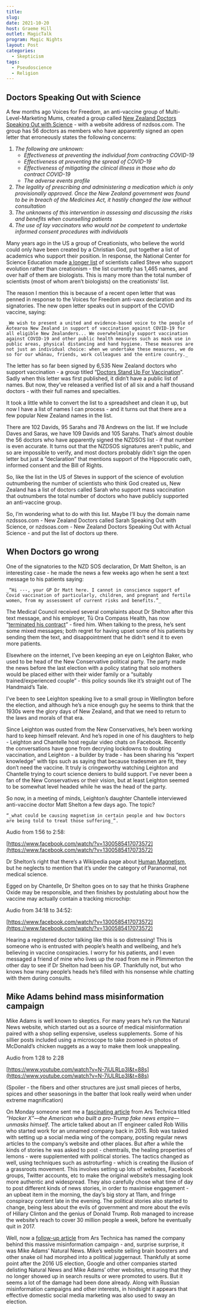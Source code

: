 ```yaml
---
title:
slug:
date: 2021-10-20
host: Graeme Hill
outlet: MagicTalk
program: Magic Nights
layout: Post
categories:
  - Skepticism
tags:
  - Pseudoscience
  - Religion
---
```


<!-- Output copied to clipboard! -->



## Doctors Speaking Out with Science

A few months ago Voices for Freedom, an anti-vaccine group of Multi-Level-Marketing Mums, created a group called [New Zealand Doctors Speaking Out with Science](https://nzdsos.com/) - with a website address of nzdsos.com. The group has 56 doctors as members who have apparently signed an open letter that erroneously states the following concerns:



1. _The following are unknown:_
    * _Effectiveness at preventing the individual from contracting COVID-19_
    * _Effectiveness at preventing the spread of COVID-19_
    * _Effectiveness of mitigating the clinical illness in those who do contract COVID-19_
    * _The adverse events profile_
2. _The legality of prescribing and administering a medication which is only provisionally approved. Once the New Zealand government was found to be in breach of the Medicines Act, it hastily changed the law without consultation_
3. _The unknowns of this intervention in assessing and discussing the risks and benefits when counselling patients_
4. _The use of lay vaccinators who would not be competent to undertake informed consent procedures with individuals_

Many years ago in the US a group of Creationists, who believe the world could only have been created by a Christian God, put together a list of academics who support their position. In response, the National Center for Science Education made [a longer list](https://en.wikipedia.org/wiki/Project_Steve) of scientists called Steve who support evolution rather than creationism - the list currently has 1,465 names, and over half of them are biologists. This is many more than the total number of scientists (most of whom aren’t biologists) on the creationists’ list.

The reason I mention this is because of a recent open letter that was penned in response to the Voices for Freedom anti-vaxx declaration and its signatories. The new open letter speaks out in support of the COVID vaccine, saying:


    _We wish to present a united and evidence-based voice to the people of Aotearoa New Zealand in support of vaccination against COVID-19 for all eligible New Zealanders... We overwhelmingly support vaccination against COVID-19 and other public health measures such as mask use in public areas, physical distancing and hand hygiene. These measures are not just an individual choice: when we undertake these measures, we do so for our whānau, friends, work colleagues and the entire country._

The letter has so far been signed by 6,535 New Zealand doctors who support vaccination - a group titled “[Doctors Stand Up For Vaccination](https://www.doctors-stand-up-for-vaccination.com/)”. Sadly when this letter was first published, it didn’t have a public list of names. But now, they’ve released a verified list of all six and a half thousand doctors - with their full names and specialties.

It took a little while to convert the list to a spreadsheet and clean it up, but now I have a list of names I can process - and it turns out that there are a few popular New Zealand names in the list.

There are 102 Davids, 95 Sarahs and 78 Andrews on the list. If we Include Daves and Saras, we have 109 Davids and 105 Sarahs. That’s almost double the 56 doctors who have apparently signed the NZDSOS list - if that number is even accurate. It turns out that the NZDSOS signatures aren’t public, and so are impossible to verify, and most doctors probably didn’t sign the open letter but just a “declaration” that mentions support of the Hippocratic oath, informed consent and the Bill of Rights.

So, like the list in the US of Steves in support of the science of evolution outnumbering the number of scientists who think God created us, New Zealand has a list of doctors called Sarah who support mass vaccination that outnumbers the total number of doctors who have publicly supported an anti-vaccine group.

So, I’m wondering what to do with this list. Maybe I’ll buy the domain name nzdssos.com - New Zealand Doctors called Sarah Speaking Out with Science, or nzdsoas.com - New Zealand Doctors Speaking Out with Actual Science - and put the list of doctors up there.


## When Doctors go wrong

One of the signatories to the NZD SOS declaration, Dr Matt Shelton, is an interesting case - he made the news a few weeks ago when he sent a text message to his patients saying:


    _“Hi ---, your GP Dr Matt here. I cannot in conscience support of Covid vaccination of particularly, children, and pregnant and fertile women, from my assessment of current risks and benefits.”_

The Medical Council received several complaints about Dr Shelton after this text message, and his employer, Tū Ora Compass Health, has now “[terminated his contract](https://www.stuff.co.nz/national/126234156/doctor-who-sent-antivax-text-to-patients-says-his-contract-has-been-terminated)” - fired him. When talking to the press, he’s sent some mixed messages; both regret for having upset some of his patients by sending them the text, and disappointment that he didn’t send it to even more patients.

Elsewhere on the internet, I’ve been keeping an eye on Leighton Baker, who used to be head of the New Conservative political party. The party made the news before the last election with a policy stating that solo mothers would be placed either with their wider family or a “suitably trained/experienced couple” - this policy sounds like it’s straight out of The Handmaid’s Tale.

I’ve been to see Leighton speaking live to a small group in Wellington before the election, and although he’s a nice enough guy he seems to think that the 1930s were the glory days of New Zealand, and that we need to return to the laws and morals of that era.

Since Leighton was ousted from the New Conservatives, he’s been working hard to keep himself relevant. And he’s roped in one of his daughters to help - Leighton and Chantelle host regular video chats on Facebook. Recently the conversations have gone from decrying lockdowns to doubting vaccination, and Leighton - a builder by trade - has been sharing his “expert knowledge” with tips such as saying that because tradesmen are fit, they don’t need the vaccine. It truly is cringeworthy watching Leighton and Chantelle trying to court science deniers to build support. I’ve never been a fan of the New Conservatives or their vision, but at least Leighton seemed to be somewhat level headed while he was the head of the party.

So now, in a meeting of minds, Leighton’s daughter Chantelle interviewed anti-vaccine doctor Matt Shelton a few days ago. The topic?


    “_what could be causing magnetism in certain people and how Doctors are being told to treat those suffering_”.

Audio from 1:56 to 2:58:

[https://www.facebook.com/watch/?v=1300585417073572](https://www.facebook.com/watch/?v=1300585417073572)

Dr Shelton’s right that there’s a Wikipedia page about [Human Magnetism](https://en.wikipedia.org/wiki/Human_magnetism), but he neglects to mention that it’s under the category of Paranormal, not medical science.

Egged on by Chantelle, Dr Shelton goes on to say that he thinks Graphene Oxide may be responsible, and then finishes by postulating about how the vaccine may actually contain a tracking microchip:

Audio from 34:18 to 34:52:

[https://www.facebook.com/watch/?v=1300585417073572](https://www.facebook.com/watch/?v=1300585417073572)

Hearing a registered doctor talking like this is so distressing! This is someone who is entrusted with people’s health and wellbeing, and he’s believing in vaccine conspiracies. I worry for his patients, and I even messaged a friend of mine who lives up the road from me in Plimmerton the other day to see if Dr Shelton had been his GP. Thankfully not, but who knows how many people’s heads he’s filled with his nonsense while chatting with them during consults.


## Mike Adams behind mass misinformation campaign

Mike Adams is well known to skeptics. For many years he’s run the Natural News website, which started out as a source of medical misinformation paired with a shop selling expensive, useless supplements. Some of his sillier posts included using a microscope to take zoomed-in photos of McDonald’s chicken nuggets as a way to make them look unappealing.

Audio from 1:28 to 2:28

[https://www.youtube.com/watch?v=N-7iULRLp3I&t=88s](https://www.youtube.com/watch?v=N-7iULRLp3I&t=88s)

(Spoiler - the fibers and other structures are just small pieces of herbs, spices and other seasonings in the batter that look really weird when under extreme magnification)

On Monday someone sent me a [fascinating article](https://arstechnica.com/information-technology/2021/10/hacker-x-the-american-who-built-a-pro-trump-fake-news-empire-unmasks-himself/) from Ars Technica titled _“Hacker X”—the American who built a pro-Trump fake news empire—unmasks himself_. The article talked about an IT engineer called Rob Willis who started work for an unnamed company back in 2015. Rob was tasked with setting up a social media wing of the company, posting regular news articles to the company’s website and other places. But after a while the kinds of stories he was asked to post  - chemtrails, the healing properties of lemons - were supplemented with political stories. The tactics changed as well, using techniques such as astroturfing - which is creating the illusion of a grassroots movement. This involves setting up lots of websites, Facebook groups, Twitter accounts, etc to make the original website’s messaging look more authentic and widespread. They also carefully chose what time of day to post different kinds of news stories, in order  to maximise engagement - an upbeat item in the morning, the day’s big story at 11am, and fringe conspiracy content late in the evening. The political stories also started to change, being less about the evils of government and more about the evils of Hillary Clinton and the genius of Donald Trump. Rob managed to increase the website’s reach to cover 30 million people a week, before he eventually quit in 2017.

Well, now a [follow-up article](https://arstechnica.com/tech-policy/2021/10/disinformation-guru-hacker-x-names-his-employer-naturalnews-com/) from Ars Technica has named the company behind this massive misinformation campaign - and, surprise surprise, it was Mike Adams’ Natural News. Mike’s website selling brain boosters and other snake oil had morphed into a political juggernaut. Thankfully at some point after the 2016 US election, Google and other companies started delisting Natural News and Mike Adams’ other websites, ensuring that they no longer showed up in search results or were promoted to users. But it seems a lot of the damage had been done already. Along with Russian misinformation campaigns and other interests, in hindsight it appears that effective domestic social media marketing was also used to sway an election.

<!-- more -->
